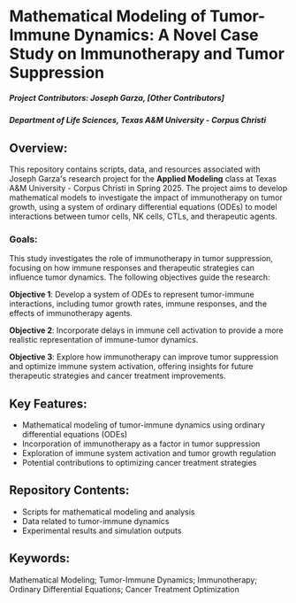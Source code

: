 # Mathematical Modeling of Tumor-Immune Dynamics: A Novel Case Study on Immunotherapy and Tumor Suppression

##### Project Contributors: Joseph Garza, [Other Contributors]
##### Department of Life Sciences, Texas A&M University - Corpus Christi

## Overview:

This repository contains scripts, data, and resources associated with Joseph Garza's research project for the **Applied Modeling** class at Texas A&M University - Corpus Christi in Spring 2025. The project aims to develop mathematical models to investigate the impact of immunotherapy on tumor growth, using a system of ordinary differential equations (ODEs) to model interactions between tumor cells, NK cells, CTLs, and therapeutic agents.

### Goals:

This study investigates the role of immunotherapy in tumor suppression, focusing on how immune responses and therapeutic strategies can influence tumor dynamics. The following objectives guide the research:

**Objective 1**: Develop a system of ODEs to represent tumor-immune interactions, including tumor growth rates, immune responses, and the effects of immunotherapy agents.

**Objective 2**: Incorporate delays in immune cell activation to provide a more realistic representation of immune-tumor dynamics.

**Objective 3**: Explore how immunotherapy can improve tumor suppression and optimize immune system activation, offering insights for future therapeutic strategies and cancer treatment improvements.

## Key Features:
- Mathematical modeling of tumor-immune dynamics using ordinary differential equations (ODEs)
- Incorporation of immunotherapy as a factor in tumor suppression
- Exploration of immune system activation and tumor growth regulation
- Potential contributions to optimizing cancer treatment strategies

## Repository Contents:
- Scripts for mathematical modeling and analysis
- Data related to tumor-immune dynamics
- Experimental results and simulation outputs

## Keywords:
Mathematical Modeling; Tumor-Immune Dynamics; Immunotherapy; Ordinary Differential Equations; Cancer Treatment Optimization

